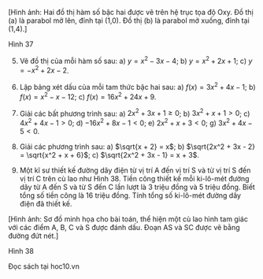 [Hình ảnh: Hai đồ thị hàm số bậc hai được vẽ trên hệ trục tọa độ Oxy. Đồ thị (a) là parabol mở lên, đỉnh tại (1,0). Đồ thị (b) là parabol mở xuống, đỉnh tại (1,4).]

Hình 37

5. Vẽ đồ thị của mỗi hàm số sau:
   a) $y = x^2 - 3x - 4$;        b) $y = x^2 + 2x + 1$;        c) $y = -x^2 + 2x - 2$.

6. Lập bảng xét dấu của mỗi tam thức bậc hai sau:
   a) $f(x) = 3x^2 + 4x - 1$;    b) $f(x) = x^2 - x - 12$;    c) $f(x) = 16x^2 + 24x + 9$.

7. Giải các bất phương trình sau:
   a) $2x^2 + 3x + 1 \geq 0$;    b) $3x^2 + x + 1 > 0$;
   c) $4x^2 + 4x - 1 > 0$;       d) $-16x^2 + 8x - 1 < 0$;
   e) $2x^2 + x + 3 < 0$;        g) $3x^2 + 4x - 5 < 0$.

8. Giải các phương trình sau:
   a) $\sqrt{x + 2} = x$;
   b) $\sqrt{2x^2 + 3x - 2} = \sqrt{x^2 + x + 6}$;
   c) $\sqrt{2x^2 + 3x - 1} = x + 3$.

9. Một kĩ sư thiết kế đường dây điện từ vị trí A đến vị trí S và từ vị trí S đến vị trí C trên cù lao như Hình 38. Tiền công thiết kế mỗi ki-lô-mét đường dây từ A đến S và từ S đến C lần lượt là 3 triệu đồng và 5 triệu đồng. Biết tổng số tiền công là 16 triệu đồng. Tính tổng số ki-lô-mét đường dây điện đã thiết kế.

[Hình ảnh: Sơ đồ minh họa cho bài toán, thể hiện một cù lao hình tam giác với các điểm A, B, C và S được đánh dấu. Đoạn AS và SC được vẽ bằng đường đứt nét.]

Hình 38

Đọc sách tại hoc10.vn